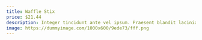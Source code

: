 ```yaml
---
title: Waffle Stix
price: $21.44
description: Integer tincidunt ante vel ipsum. Praesent blandit lacinia erat. Vestibulum sed magna at nunc commodo placerat.
image: https://dummyimage.com/1000x600/9ede73/fff.png
---
```

